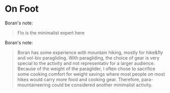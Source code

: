 # On Foot

Boran's note:
> Flo is the minimalist expert here

Boran's note:
> Boran has some experience with mountain hiking, mostly for hike&fly and vol-biv paragliding.
> With paragliding, the choice of gear is very special to the activity and not representativ for a larger audience. Because of the weight of the paraglider, I often chose to sacrifice some cooking comfort for weight savings where most people on most hikes would carry more food and cooking gear. Therefore, para-mountaineering could be considered another minimalist activity.
